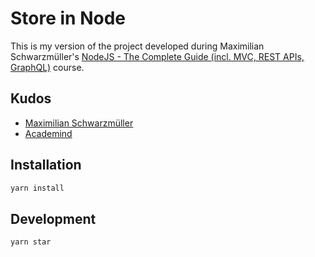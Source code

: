 # Store in Node 

This is my version of the project developed during Maximilian Schwarzmüller's [NodeJS - The Complete Guide (incl. MVC, REST APIs, GraphQL)](https://www.udemy.com/course/nodejs-the-complete-guide/) course.

## Kudos
* [Maximilian Schwarzmüller](https://www.udemy.com/user/maximilian-schwarzmuller/)
* [Academind](https://www.academind.com)

## Installation

```bash
yarn install
```

## Development

```bash
yarn star
```
